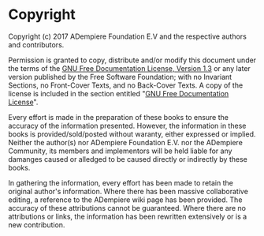 # Copyright

Copyright \(c\) 2017 ADempiere Foundation E.V and the respective authors and contributors.

Permission is granted to copy, distribute and/or modify this document under the terms of the [GNU Free Documentation License, Version 1.3](https://www.gnu.org/licenses/fdl-1.3-standalone.html) or any later version published by the Free Software Foundation; with no Invariant Sections, no Front-Cover Texts, and no Back-Cover Texts. A copy of the license is included in the section entitled "[GNU Free Documentation License](readme-1/gnu-free-documentation-license.md)".

Every effort is made in the preparation of these books to ensure the accuracy of the information presented. However, the information in these books is provided/sold/posted without waranty, either expressed or implied. Neither the author\(s\) nor ADempiere Foundation E.V. nor the ADempiere Community, its members and implementors will be held liable for any damanges caused or alledged to be caused directly or indirectly by these books.

In gathering the information, every effort has been made to retain the original author's information. Where there has been massive collaborative editing, a reference to the ADempiere wiki page has been provided. The accuracy of these attributions cannot be guaranteed. Where there are no attributions or links, the information has been rewritten extensively or is a new contribution.

